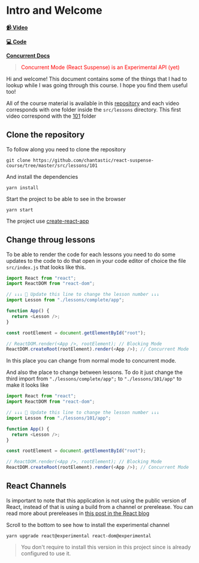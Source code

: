 # Intro and Welcome

**[📹 Video](https://egghead.io/lessons/react-build-an-app-with-react-suspense-intro-and-setup)**

**[💻 Code](https://github.com/chantastic/react-suspense-course)**

**[ Concurrent Docs](https://reactjs.org/docs/concurrent-mode-intro.html)**

> <p style="color: red">Concurrent Mode (React Suspense) is an Experimental API (yet)</p>

Hi and welcome! This document contains some of the things that I had to lookup while I was going through this course. I hope you find them useful too!

All of the course material is available in this [repository](https://github.com/chantastic/react-suspense-course) and each video corresponds with one folder inside the `src/lessons` directory. This first video correspond with the [101](https://github.com/chantastic/react-suspense-course/tree/master/src/lessons/101) folder

## Clone the repository

To follow along you need to clone the repository

```
git clone https://github.com/chantastic/react-suspense-course/tree/master/src/lessons/101
```
And install the dependencies
```
yarn install
```

Start the project to be able to see in the browser

```
yarn start
```

The project use [create-react-app](https://create-react-app.dev)

## Change throug lessons

To be able to render the code for each lessons you need to do some updates to the code to do that open in your code editor of choice the file `src/index.js` that looks like this.

```javascript
import React from "react";
import ReactDOM from "react-dom";

// ↓↓↓ 👋 Update this line to change the lesson number ↓↓↓
import Lesson from "./lessons/complete/app";

function App() {
  return <Lesson />;
}

const rootElement = document.getElementById("root");

// ReactDOM.render(<App />, rootElement); // Blocking Mode
ReactDOM.createRoot(rootElement).render(<App />); // Concurrent Mode
```

In this place you can change from normal mode to concurrent mode.

And also the place to change between lessons. To do it just change the third import from `"./lessons/complete/app";` to `"./lessons/101/app"` to make it looks like

```javascript
import React from "react";
import ReactDOM from "react-dom";

// ↓↓↓ 👋 Update this line to change the lesson number ↓↓↓
import Lesson from "./lessons/101/app";

function App() {
  return <Lesson />;
}

const rootElement = document.getElementById("root");

// ReactDOM.render(<App />, rootElement); // Blocking Mode
ReactDOM.createRoot(rootElement).render(<App />); // Concurrent Mode
```

## React Channels
Is important to note that this application is not using the public version of React, instead of that is using a build from a channel or prerelease. You can read more about prereleases in [this post in the React blog](https://reactjs.org/blog/2019/10/22/react-release-channels.html)

Scroll to the bottom to see how to install the experimental channel 
```
yarn upgrade react@experimental react-dom@experimental
```

> You don't require to install this version in this project since is already configured to use it.